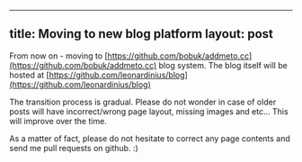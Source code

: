 ---
title: Moving to new blog platform
layout: post
-----

From now on - moving to [https://github.com/bobuk/addmeto.cc](https://github.com/bobuk/addmeto.cc) blog system.
The blog itself will be hosted at [https://github.com/leonardinius/blog](https://github.com/leonardinius/blog)

The transition process is gradual. Please do not wonder in case of older posts will have incorrect/wrong page layout,
missing images and etc... This will improve over the time.

As a matter of fact, please do not hesitate to correct any page contents and send me pull requests on github. :)

